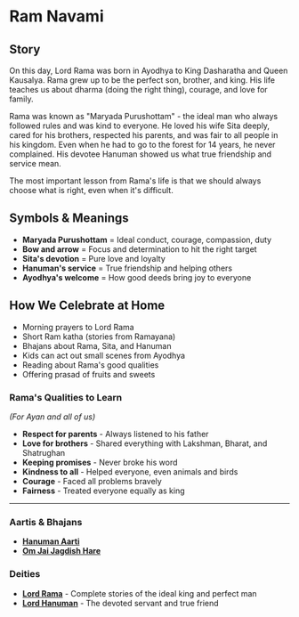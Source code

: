 # Ram Navami

## Story

On this day, Lord Rama was born in Ayodhya to King Dasharatha and Queen Kausalya. Rama grew up to be the perfect son, brother, and king. His life teaches us about dharma (doing the right thing), courage, and love for family.

Rama was known as "Maryada Purushottam" - the ideal man who always followed rules and was kind to everyone. He loved his wife Sita deeply, cared for his brothers, respected his parents, and was fair to all people in his kingdom. Even when he had to go to the forest for 14 years, he never complained. His devotee Hanuman showed us what true friendship and service mean.

The most important lesson from Rama's life is that we should always choose what is right, even when it's difficult.

## Symbols & Meanings

- **Maryada Purushottam** = Ideal conduct, courage, compassion, duty
- **Bow and arrow** = Focus and determination to hit the right target
- **Sita's devotion** = Pure love and loyalty
- **Hanuman's service** = True friendship and helping others
- **Ayodhya's welcome** = How good deeds bring joy to everyone

## How We Celebrate at Home

- Morning prayers to Lord Rama
- Short Ram katha (stories from Ramayana)
- Bhajans about Rama, Sita, and Hanuman
- Kids can act out small scenes from Ayodhya
- Reading about Rama's good qualities
- Offering prasad of fruits and sweets

### Rama's Qualities to Learn
*(For Ayan and all of us)*

- **Respect for parents** - Always listened to his father
- **Love for brothers** - Shared everything with Lakshman, Bharat, and Shatrughan
- **Keeping promises** - Never broke his word
- **Kindness to all** - Helped everyone, even animals and birds
- **Courage** - Faced all problems bravely
- **Fairness** - Treated everyone equally as king

---

### Aartis & Bhajans

- **[Hanuman Aarti](../section2-aartis-bhajans/04-hanuman-aarti.md)**
- **[Om Jai Jagdish Hare](../section2-aartis-bhajans/10-om-jai-jagdish-hare.md)**

### Deities

- **[Lord Rama](../section3-deities/02-lord-rama.md)** - Complete stories of the ideal king and perfect man
- **[Lord Hanuman](../section3-deities/05-lord-hanuman.md)** - The devoted servant and true friend